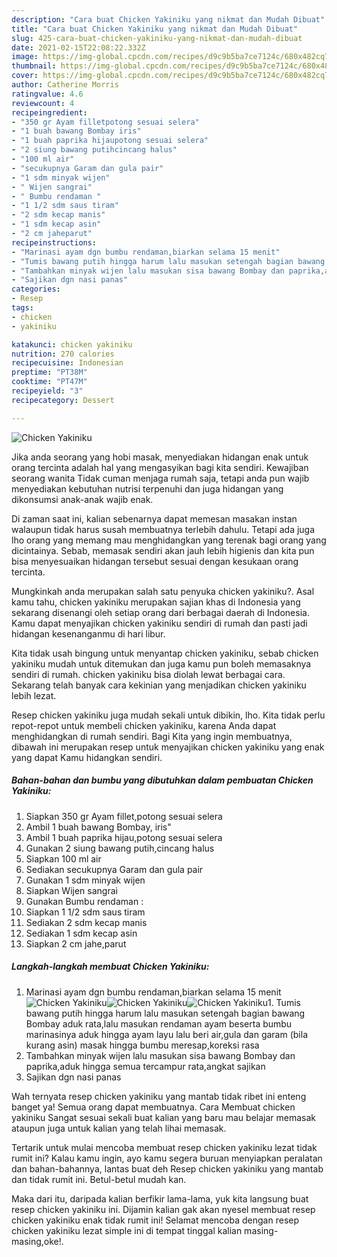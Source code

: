 ```yaml
---
description: "Cara buat Chicken Yakiniku yang nikmat dan Mudah Dibuat"
title: "Cara buat Chicken Yakiniku yang nikmat dan Mudah Dibuat"
slug: 425-cara-buat-chicken-yakiniku-yang-nikmat-dan-mudah-dibuat
date: 2021-02-15T22:08:22.332Z
image: https://img-global.cpcdn.com/recipes/d9c9b5ba7ce7124c/680x482cq70/chicken-yakiniku-foto-resep-utama.jpg
thumbnail: https://img-global.cpcdn.com/recipes/d9c9b5ba7ce7124c/680x482cq70/chicken-yakiniku-foto-resep-utama.jpg
cover: https://img-global.cpcdn.com/recipes/d9c9b5ba7ce7124c/680x482cq70/chicken-yakiniku-foto-resep-utama.jpg
author: Catherine Morris
ratingvalue: 4.6
reviewcount: 4
recipeingredient:
- "350 gr Ayam filletpotong sesuai selera"
- "1 buah bawang Bombay iris"
- "1 buah paprika hijaupotong sesuai selera"
- "2 siung bawang putihcincang halus"
- "100 ml air"
- "secukupnya Garam dan gula pair"
- "1 sdm minyak wijen"
- " Wijen sangrai"
- " Bumbu rendaman "
- "1 1/2 sdm saus tiram"
- "2 sdm kecap manis"
- "1 sdm kecap asin"
- "2 cm jaheparut"
recipeinstructions:
- "Marinasi ayam dgn bumbu rendaman,biarkan selama 15 menit"
- "Tumis bawang putih hingga harum lalu masukan setengah bagian bawang Bombay aduk rata,lalu masukan rendaman ayam beserta bumbu marinasinya aduk hingga ayam layu lalu beri air,gula dan garam (bila kurang asin) masak hingga bumbu meresap,koreksi rasa"
- "Tambahkan minyak wijen lalu masukan sisa bawang Bombay dan paprika,aduk hingga semua tercampur rata,angkat sajikan"
- "Sajikan dgn nasi panas"
categories:
- Resep
tags:
- chicken
- yakiniku

katakunci: chicken yakiniku 
nutrition: 270 calories
recipecuisine: Indonesian
preptime: "PT38M"
cooktime: "PT47M"
recipeyield: "3"
recipecategory: Dessert

---
```



![Chicken Yakiniku](https://img-global.cpcdn.com/recipes/d9c9b5ba7ce7124c/680x482cq70/chicken-yakiniku-foto-resep-utama.jpg)

Jika anda seorang yang hobi masak, menyediakan hidangan enak untuk orang tercinta adalah hal yang mengasyikan bagi kita sendiri. Kewajiban seorang  wanita Tidak cuman menjaga rumah saja, tetapi anda pun wajib menyediakan kebutuhan nutrisi terpenuhi dan juga hidangan yang dikonsumsi anak-anak wajib enak.

Di zaman  saat ini, kalian sebenarnya dapat memesan masakan instan walaupun tidak harus susah membuatnya terlebih dahulu. Tetapi ada juga lho orang yang memang mau menghidangkan yang terenak bagi orang yang dicintainya. Sebab, memasak sendiri akan jauh lebih higienis dan kita pun bisa menyesuaikan hidangan tersebut sesuai dengan kesukaan orang tercinta. 



Mungkinkah anda merupakan salah satu penyuka chicken yakiniku?. Asal kamu tahu, chicken yakiniku merupakan sajian khas di Indonesia yang sekarang disenangi oleh setiap orang dari berbagai daerah di Indonesia. Kamu dapat menyajikan chicken yakiniku sendiri di rumah dan pasti jadi hidangan kesenanganmu di hari libur.

Kita tidak usah bingung untuk menyantap chicken yakiniku, sebab chicken yakiniku mudah untuk ditemukan dan juga kamu pun boleh memasaknya sendiri di rumah. chicken yakiniku bisa diolah lewat berbagai cara. Sekarang telah banyak cara kekinian yang menjadikan chicken yakiniku lebih lezat.

Resep chicken yakiniku juga mudah sekali untuk dibikin, lho. Kita tidak perlu repot-repot untuk membeli chicken yakiniku, karena Anda dapat menghidangkan di rumah sendiri. Bagi Kita yang ingin membuatnya, dibawah ini merupakan resep untuk menyajikan chicken yakiniku yang enak yang dapat Kamu hidangkan sendiri.

<!--inarticleads1-->

##### Bahan-bahan dan bumbu yang dibutuhkan dalam pembuatan Chicken Yakiniku:

1. Siapkan 350 gr Ayam fillet,potong sesuai selera
1. Ambil 1 buah bawang Bombay, iris&#34;
1. Ambil 1 buah paprika hijau,potong sesuai selera
1. Gunakan 2 siung bawang putih,cincang halus
1. Siapkan 100 ml air
1. Sediakan secukupnya Garam dan gula pair
1. Gunakan 1 sdm minyak wijen
1. Siapkan  Wijen sangrai
1. Gunakan  Bumbu rendaman :
1. Siapkan 1 1/2 sdm saus tiram
1. Sediakan 2 sdm kecap manis
1. Sediakan 1 sdm kecap asin
1. Siapkan 2 cm jahe,parut




<!--inarticleads2-->

##### Langkah-langkah membuat Chicken Yakiniku:

1. Marinasi ayam dgn bumbu rendaman,biarkan selama 15 menit
<img src="https://img-global.cpcdn.com/steps/5b97acd8d22af744/160x128cq70/chicken-yakiniku-langkah-memasak-1-foto.jpg" alt="Chicken Yakiniku"><img src="https://img-global.cpcdn.com/steps/55c5cb86087d0a4a/160x128cq70/chicken-yakiniku-langkah-memasak-1-foto.jpg" alt="Chicken Yakiniku"><img src="https://img-global.cpcdn.com/steps/3dd1eb5e9cb7a412/160x128cq70/chicken-yakiniku-langkah-memasak-1-foto.jpg" alt="Chicken Yakiniku">1. Tumis bawang putih hingga harum lalu masukan setengah bagian bawang Bombay aduk rata,lalu masukan rendaman ayam beserta bumbu marinasinya aduk hingga ayam layu lalu beri air,gula dan garam (bila kurang asin) masak hingga bumbu meresap,koreksi rasa
1. Tambahkan minyak wijen lalu masukan sisa bawang Bombay dan paprika,aduk hingga semua tercampur rata,angkat sajikan
1. Sajikan dgn nasi panas




Wah ternyata resep chicken yakiniku yang mantab tidak ribet ini enteng banget ya! Semua orang dapat membuatnya. Cara Membuat chicken yakiniku Sangat sesuai sekali buat kalian yang baru mau belajar memasak ataupun juga untuk kalian yang telah lihai memasak.

Tertarik untuk mulai mencoba membuat resep chicken yakiniku lezat tidak rumit ini? Kalau kamu ingin, ayo kamu segera buruan menyiapkan peralatan dan bahan-bahannya, lantas buat deh Resep chicken yakiniku yang mantab dan tidak rumit ini. Betul-betul mudah kan. 

Maka dari itu, daripada kalian berfikir lama-lama, yuk kita langsung buat resep chicken yakiniku ini. Dijamin kalian gak akan nyesel membuat resep chicken yakiniku enak tidak rumit ini! Selamat mencoba dengan resep chicken yakiniku lezat simple ini di tempat tinggal kalian masing-masing,oke!.

